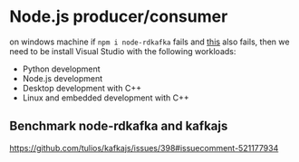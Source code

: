 # Node.js producer/consumer



on windows machine if `npm i node-rdkafka` fails and [this](https://github.com/Blizzard/node-rdkafka#windows) also fails, then we need to be install Visual Studio with the following workloads:
- Python development
- Node.js development
- Desktop development with C++
- Linux and embedded development with C++

## Benchmark node-rdkafka and kafkajs
https://github.com/tulios/kafkajs/issues/398#issuecomment-521177934